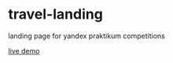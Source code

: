 # travel-landing

landing page for yandex praktikum competitions

[live demo](https://navy25team1.github.io/travel-landing/)
